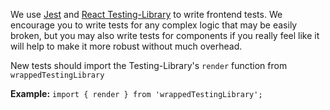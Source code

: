 We use [Jest](https://facebook.github.io/jest/) and [React Testing-Library](https://testing-library.com/docs/react-testing-library/intro/)
to write frontend tests. We encourage you to write tests for any complex logic
that may be easily broken, but you may also write tests for components if you
really feel like it will help to make it more robust without much overhead.

New tests should import the Testing-Library's `render` function from `wrappedTestingLibrary`

**Example:** `import { render } from 'wrappedTestingLibrary';`
